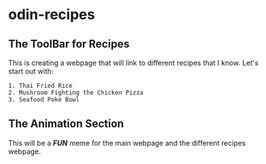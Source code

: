 # odin-recipes

## The ToolBar for Recipes

This is creating a webpage that will link to different recipes that I know.
Let's start out with:

    1. Thai Fried Rice
    2. Mushroom Fighting the Chicken Pizza
    3. Seafood Poke Bowl

## The Animation Section

This will be a ***FUN*** meme for the main webpage and the different recipes webpage.
